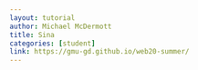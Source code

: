```yaml
---
layout: tutorial
author: Michael McDermott
title: Sina
categories: [student]
link: https://gmu-gd.github.io/web20-summer/
---
```

